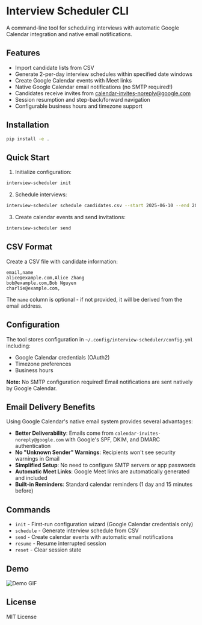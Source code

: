 # Interview Scheduler CLI

A command-line tool for scheduling interviews with automatic Google Calendar integration and native email notifications.

## Features

- Import candidate lists from CSV
- Generate 2-per-day interview schedules within specified date windows
- Create Google Calendar events with Meet links
- Native Google Calendar email notifications (no SMTP required!)
- Candidates receive invites from calendar-invites-noreply@google.com
- Session resumption and step-back/forward navigation
- Configurable business hours and timezone support

## Installation

```bash
pip install -e .
```

## Quick Start

1. Initialize configuration:
```bash
interview-scheduler init
```

2. Schedule interviews:
```bash
interview-scheduler schedule candidates.csv --start 2025-06-10 --end 2025-06-20
```

3. Create calendar events and send invitations:
```bash
interview-scheduler send
```

## CSV Format

Create a CSV file with candidate information:

```csv
email,name
alice@example.com,Alice Zhang
bob@example.com,Bob Nguyen
charlie@example.com,
```

The `name` column is optional - if not provided, it will be derived from the email address.

## Configuration

The tool stores configuration in `~/.config/interview-scheduler/config.yml` including:

- Google Calendar credentials (OAuth2)
- Timezone preferences  
- Business hours

**Note:** No SMTP configuration required! Email notifications are sent natively by Google Calendar.

## Email Delivery Benefits

Using Google Calendar's native email system provides several advantages:

- **Better Deliverability**: Emails come from `calendar-invites-noreply@google.com` with Google's SPF, DKIM, and DMARC authentication
- **No "Unknown Sender" Warnings**: Recipients won't see security warnings in Gmail
- **Simplified Setup**: No need to configure SMTP servers or app passwords
- **Automatic Meet Links**: Google Meet links are automatically generated and included
- **Built-in Reminders**: Standard calendar reminders (1 day and 15 minutes before)

## Commands

- `init` - First-run configuration wizard (Google Calendar credentials only)
- `schedule` - Generate interview schedule from CSV
- `send` - Create calendar events with automatic email notifications
- `resume` - Resume interrupted session
- `reset` - Clear session state

## Demo

![Demo GIF](demo.gif)

## License

MIT License
